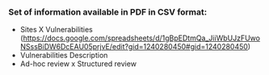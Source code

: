 ### Set of information available in PDF in CSV format:
 - Sites X Vulnerabilities (https://docs.google.com/spreadsheets/d/1gBpEDtmQa_JiiWbUJzFUwoNSssBiDW6DcEAU05prjvE/edit?gid=1240280450#gid=1240280450)
 - Vulnerabilities Description
 - Ad-hoc review x Structured review

